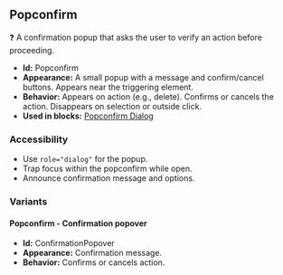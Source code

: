 ## Popconfirm
❓ A confirmation popup that asks the user to verify an action before proceeding.
- **Id:** Popconfirm
- **Appearance:** A small popup with a message and confirm/cancel buttons. Appears near the triggering element.
- **Behavior:** Appears on action (e.g., delete). Confirms or cancels the action. Disappears on selection or outside click.
- **Used in blocks:** [Popconfirm Dialog](../blocks/PopconfirmDialog.md)

### Accessibility
- Use `role="dialog"` for the popup.
- Trap focus within the popconfirm while open.
- Announce confirmation message and options.

### Variants
#### Popconfirm - **Confirmation popover**
- **Id:** ConfirmationPopover
- **Appearance:** Confirmation message.
- **Behavior:** Confirms or cancels action.
